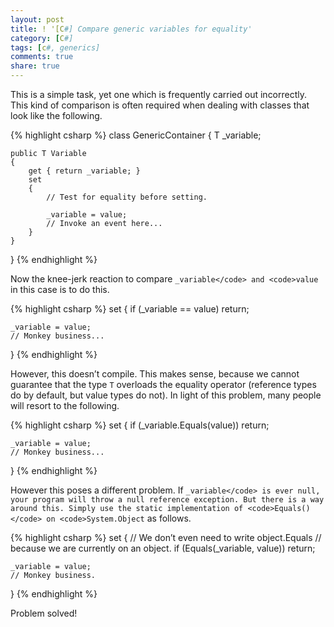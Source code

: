 ```yaml
---
layout: post
title: ! '[C#] Compare generic variables for equality'
category: [C#]
tags: [c#, generics]
comments: true
share: true
---
```

This is a simple task, yet one which is frequently carried out incorrectly. This kind of comparison is often required when dealing with classes that look like the following.

{% highlight csharp %}
class GenericContainer<T>
{
    T _variable;

    public T Variable
    {
        get { return _variable; }
        set
        {
            // Test for equality before setting.

            _variable = value;
            // Invoke an event here...
        }
    }
}
{% endhighlight %}

Now the knee-jerk reaction to compare `_variable</code> and <code>value` in this case is to do this.

{% highlight csharp %}
set
{
    if (_variable == value)
        return;

    _variable = value;
    // Monkey business...
}
{% endhighlight %}

However, this doesn’t compile. This makes sense, because we cannot guarantee that the type `T` overloads the equality operator (reference types do by default, but value types do not). In light of this problem, many people will resort to the following.

{% highlight csharp %}
set
{
    if (_variable.Equals(value))
        return;

    _variable = value;
    // Monkey business...
}
{% endhighlight %}

However this poses a different problem. If `_variable</code> is ever null, your program will throw a null reference exception. But there is a way around this. Simply use the static implementation of <code>Equals()</code> on <code>System.Object` as follows.

{% highlight csharp %}
set
{
    // We don’t even need to write object.Equals
    // because we are currently on an object.
    if (Equals(_variable, value))
        return;

    _variable = value;
    // Monkey business.
}
{% endhighlight %}

Problem solved!